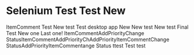# Selenium Test  Test New 
ItemComment Test New test 
Test desktop app New New test New test Final Test New one
Last one! ItemCommentAddPriorityChange StatusItemCommentAddPriorityChAddPriorityItemCommentChange StatusAddPriorityItemCommentange Status
ttest Test 
test
